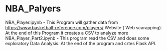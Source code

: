 # NBA_Palyers
NBA_Player.ipynb - This Program will gather data from https://www.basketball-reference.com/players/ Website ( Web scarapping). At the end of this Program it creates a CSV to analyze more
NBA_Player_Part2.ipynb - This program read the CSV and  does some exploratory Data Analysis. At the end of the program and crtes Flask API. 
